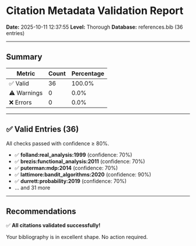 # Citation Metadata Validation Report

**Date:** 2025-10-11 12:37:55
**Level:** Thorough
**Database:** references.bib (36 entries)

---

## Summary

| Metric | Count | Percentage |
|--------|-------|------------|
| ✅ Valid | 36 | 100.0% |
| ⚠️ Warnings | 0 | 0.0% |
| ❌ Errors | 0 | 0.0% |

---

## ✅ Valid Entries (36)

All checks passed with confidence ≥ 80%.

- ✅ **folland:real_analysis:1999** (confidence: 70%)
- ✅ **brezis:functional_analysis:2011** (confidence: 70%)
- ✅ **puterman:mdp:2014** (confidence: 70%)
- ✅ **lattimore:bandit_algorithms:2020** (confidence: 90%)
- ✅ **durrett:probability:2019** (confidence: 70%)
- ... and 31 more

---

## Recommendations

✅ **All citations validated successfully!**

Your bibliography is in excellent shape. No action required.